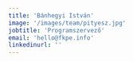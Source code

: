 ```yaml
---
title: 'Bánhegyi István'
image: '/images/team/pityesz.jpg'
jobtitle: 'Programszervező'
email: 'hello@fkpe.info'
linkedinurl: ''
---
```


